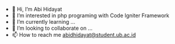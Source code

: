 - 👋 Hi, I’m Abi Hidayat
- 👀 I’m interested in php programing with Code Igniter Framework
- 🌱 I’m currently learning ...
- 💞️ I’m looking to collaborate on ...
- 📫 How to reach me abidhidayat@student.ub.ac.id

<!---
lepank21/lepank21 is a ✨ special ✨ repository because its `README.md` (this file) appears on your GitHub profile.
You can click the Preview link to take a look at your changes.
--->
